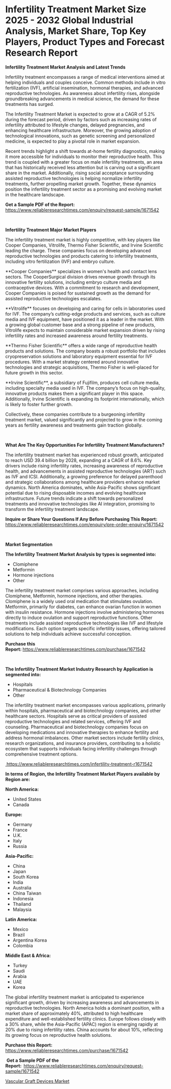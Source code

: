 <p><h1>Infertility Treatment Market Size 2025 - 2032 Global Industrial Analysis, Market Share, Top Key Players, Product Types and Forecast Research Report</h1></p><p><strong>Infertility Treatment Market Analysis and Latest Trends</strong></p>
<p><p>Infertility treatment encompasses a range of medical interventions aimed at helping individuals and couples conceive. Common methods include in vitro fertilization (IVF), artificial insemination, hormonal therapies, and advanced reproductive technologies. As awareness about infertility rises, alongside groundbreaking advancements in medical science, the demand for these treatments has surged.</p><p>The Infertility Treatment Market is expected to grow at a CAGR of 5.2% during the forecast period, driven by factors such as increasing rates of infertility attributed to lifestyle changes, delayed pregnancies, and enhancing healthcare infrastructure. Moreover, the growing adoption of technological innovations, such as genetic screening and personalized medicine, is expected to play a pivotal role in market expansion.</p><p>Recent trends highlight a shift towards at-home fertility diagnostics, making it more accessible for individuals to monitor their reproductive health. This trend is coupled with a greater focus on male infertility treatments, an area that has historically received less attention but is carving out a significant share in the market. Additionally, rising social acceptance surrounding assisted reproductive technologies is helping normalize infertility treatments, further propelling market growth. Together, these dynamics position the infertility treatment sector as a promising and evolving market in the healthcare landscape.</p></p>
<p><strong>Get a Sample PDF of the Report:&nbsp;</strong> <a href="https://www.reliableresearchtimes.com/enquiry/request-sample/1671542?utm_campaign=3326&utm_medium=2&utm_source=Github&utm_content=ia&utm_term=25032025&utm_id=infertility-treatment">https://www.reliableresearchtimes.com/enquiry/request-sample/1671542</a></p>
<p>&nbsp;</p>
<p><strong>Infertility Treatment Major Market Players</strong></p>
<p><p>The infertility treatment market is highly competitive, with key players like Cooper Companies, Vitrolife, Thermo Fisher Scientific, and Irvine Scientific leading the charge. These companies focus on developing advanced reproductive technologies and products catering to infertility treatments, including vitro fertilization (IVF) and embryo culture.</p><p>**Cooper Companies** specializes in women's health and contact lens sectors. The CooperSurgical division drives revenue growth through its innovative fertility solutions, including embryo culture media and contraceptive devices. With a commitment to research and development, Cooper Companies is poised for sustained growth as the demand for assisted reproductive technologies escalates.</p><p>**Vitrolife** focuses on developing and caring for cells in laboratories used for IVF. The company’s cutting-edge products and services, such as culture media and IVF equipment, have positioned it as a leader in the market. With a growing global customer base and a strong pipeline of new products, Vitrolife expects to maintain considerable market expansion driven by rising infertility rates and increased awareness around fertility treatments.</p><p>**Thermo Fisher Scientific** offers a wide range of reproductive health products and solutions. The company boasts a robust portfolio that includes cryopreservation solutions and laboratory equipment essential for IVF procedures. With a market strategy centered around innovative technologies and strategic acquisitions, Thermo Fisher is well-placed for future growth in this sector.</p><p>**Irvine Scientific**, a subsidiary of Fujifilm, produces cell culture media, including specialty media used in IVF. The company’s focus on high-quality, innovative products makes them a significant player in this space. Additionally, Irvine Scientific is expanding its footprint internationally, which is likely to foster further growth.</p><p>Collectively, these companies contribute to a burgeoning infertility treatment market, valued significantly and projected to grow in the coming years as fertility awareness and treatments gain traction globally.</p></p>
<p>&nbsp;</p>
<p><strong>What Are The Key Opportunities For Infertility Treatment Manufacturers?</strong></p>
<p><p>The infertility treatment market has experienced robust growth, anticipated to reach USD 39.4 billion by 2028, expanding at a CAGR of 8.6%. Key drivers include rising infertility rates, increasing awareness of reproductive health, and advancements in assisted reproductive technologies (ART) such as IVF and ICSI. Additionally, a growing preference for delayed parenthood and strategic collaborations among healthcare providers enhance market dynamics. North America dominates, while Asia-Pacific shows significant potential due to rising disposable incomes and evolving healthcare infrastructure. Future trends indicate a shift towards personalized treatments and innovative technologies like AI integration, promising to transform the infertility treatment landscape.</p></p>
<p><strong>Inquire or Share Your Questions If Any Before Purchasing This Report:</strong> <a href="https://www.reliableresearchtimes.com/enquiry/pre-order-enquiry/1671542?utm_campaign=3326&utm_medium=2&utm_source=Github&utm_content=ia&utm_term=25032025&utm_id=infertility-treatment">https://www.reliableresearchtimes.com/enquiry/pre-order-enquiry/1671542</a></p>
<p>&nbsp;</p>
<p><strong>Market Segmentation</strong></p>
<p><strong>The Infertility Treatment Market Analysis by types is segmented into:</strong></p>
<p><ul><li>Clomiphene</li><li>Metformin</li><li>Hormone injections</li><li>Other</li></ul></p>
<p><p>The infertility treatment market comprises various approaches, including Clomiphene, Metformin, hormone injections, and other therapies. Clomiphene is a widely used oral medication that stimulates ovulation. Metformin, primarily for diabetes, can enhance ovarian function in women with insulin resistance. Hormone injections involve administering hormones directly to induce ovulation and support reproductive functions. Other treatments include assisted reproductive technologies like IVF and lifestyle modifications. Each option targets specific infertility issues, offering tailored solutions to help individuals achieve successful conception.</p></p>
<p><strong>Purchase this Report:&nbsp;</strong><a href="https://www.reliableresearchtimes.com/purchase/1671542?utm_campaign=3326&utm_medium=2&utm_source=Github&utm_content=ia&utm_term=25032025&utm_id=infertility-treatment">https://www.reliableresearchtimes.com/purchase/1671542</a></p>
<p>&nbsp;</p>
<p><strong>The Infertility Treatment Market Industry Research by Application is segmented into:</strong></p>
<p><ul><li>Hospitals</li><li>Pharmaceutical & Biotechnology Companies</li><li>Other</li></ul></p>
<p><p>The infertility treatment market encompasses various applications, primarily within hospitals, pharmaceutical and biotechnology companies, and other healthcare sectors. Hospitals serve as critical providers of assisted reproductive technologies and related services, offering IVF and counseling. Pharmaceutical and biotechnology companies focus on developing medications and innovative therapies to enhance fertility and address hormonal imbalances. Other market sectors include fertility clinics, research organizations, and insurance providers, contributing to a holistic ecosystem that supports individuals facing infertility challenges through comprehensive treatment options.</p></p>
<p><a href="https://www.reliableresearchtimes.com/infertility-treatment-r1671542?utm_campaign=3326&utm_medium=2&utm_source=Github&utm_content=ia&utm_term=25032025&utm_id=infertility-treatment">&nbsp;https://www.reliableresearchtimes.com/infertility-treatment-r1671542</a></p>
<p><strong>In terms of Region, the Infertility Treatment Market Players available by Region are:</strong></p>
<p>
    <p> <strong> North America: </strong>
        <ul>
            <li>United States</li>
            <li>Canada</li>
        </ul>
        </p> 
    <p> <strong> Europe: </strong>
        <ul>
            <li>Germany</li>
            <li>France</li>
            <li>U.K.</li>
            <li>Italy</li>
            <li>Russia</li>
        </ul>
        </p> 
    <p> <strong> Asia-Pacific: </strong>
        <ul>
            <li>China</li>
            <li>Japan</li>
            <li>South Korea</li>
            <li>India</li>
            <li>Australia</li>
            <li>China Taiwan</li>
            <li>Indonesia</li>
            <li>Thailand</li>
            <li>Malaysia</li>
        </ul>
        </p> 
    <p> <strong> Latin America: </strong>
        <ul>
            <li>Mexico</li>
            <li>Brazil</li>
            <li>Argentina Korea</li>
            <li>Colombia</li>
        </ul>
        </p> 
    <p> <strong> Middle East & Africa: </strong>
        <ul>
            <li>Turkey</li>
            <li>Saudi</li>
            <li>Arabia</li>
            <li>UAE</li>
            <li>Korea</li>
        </ul>
    </p>
    </p>
<p><p>The global infertility treatment market is anticipated to experience significant growth, driven by increasing awareness and advancements in reproductive technologies. North America holds a dominant position, with a market share of approximately 40%, attributed to high healthcare expenditure and well-established fertility clinics. Europe follows closely with a 30% share, while the Asia-Pacific (APAC) region is emerging rapidly at 20% due to rising infertility rates. China accounts for about 10%, reflecting its growing focus on reproductive health solutions.</p></p>
<p><strong>Purchase this Report: </strong><a href="https://www.reliableresearchtimes.com/purchase/1671542?utm_campaign=3326&utm_medium=2&utm_source=Github&utm_content=ia&utm_term=25032025&utm_id=infertility-treatment">https://www.reliableresearchtimes.com/purchase/1671542</a></p>
<p>&nbsp;<strong>Get a Sample PDF of the Report:&nbsp;&nbsp;</strong><a href="https://www.reliableresearchtimes.com/enquiry/request-sample/1671542?utm_campaign=3326&utm_medium=2&utm_source=Github&utm_content=ia&utm_term=25032025&utm_id=infertility-treatment">https://www.reliableresearchtimes.com/enquiry/request-sample/1671542</a></p>
<p><strong></strong></p>
<p><p><a href="https://github.com/osamhcombre/Market-Research-Report-List-1/blob/main/vascular-graft-devices-market.md?utm_campaign=3326&utm_medium=2&utm_source=Github&utm_content=ia&utm_term=25032025&utm_id=infertility-treatment">Vascular Graft Devices Market</a></p></p>